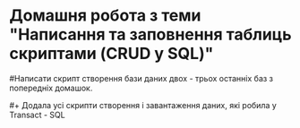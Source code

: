 # Домашня робота з теми "Написання та заповнення таблиць скриптами (CRUD у SQL)"

#Написати скрипт створення бази даних двох - трьох останніх баз з попередніх домашок.

#+ Додала усі скрипти створення і завантаження даних, які робила у Transact - SQL
